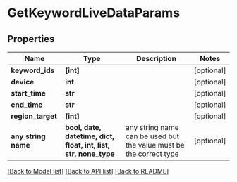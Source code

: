 # GetKeywordLiveDataParams


## Properties
Name | Type | Description | Notes
------------ | ------------- | ------------- | -------------
**keyword_ids** | **[int]** |  | [optional] 
**device** | **int** |  | [optional] 
**start_time** | **str** |  | [optional] 
**end_time** | **str** |  | [optional] 
**region_target** | **[int]** |  | [optional] 
**any string name** | **bool, date, datetime, dict, float, int, list, str, none_type** | any string name can be used but the value must be the correct type | [optional]

[[Back to Model list]](../README.md#documentation-for-models) [[Back to API list]](../README.md#documentation-for-api-endpoints) [[Back to README]](../README.md)



